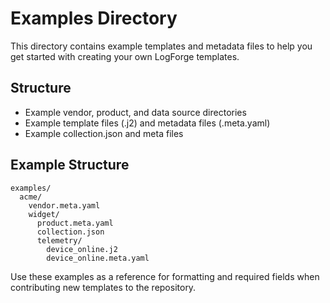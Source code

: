 # Examples Directory

This directory contains example templates and metadata files to help you get started with creating your own LogForge templates.

## Structure
- Example vendor, product, and data source directories
- Example template files (.j2) and metadata files (.meta.yaml)
- Example collection.json and meta files

## Example Structure

```
examples/
  acme/
    vendor.meta.yaml
    widget/
      product.meta.yaml
      collection.json
      telemetry/
        device_online.j2
        device_online.meta.yaml
```

Use these examples as a reference for formatting and required fields when contributing new templates to the repository. 